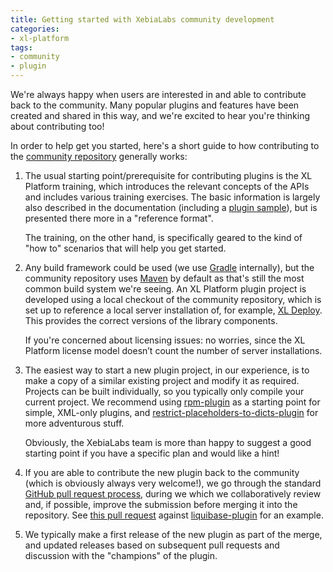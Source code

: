```yaml
---
title: Getting started with XebiaLabs community development
categories:
- xl-platform
tags:
- community
- plugin
---
```


We're always happy when users are interested in and able to contribute back to the community. Many popular plugins and features have been created and shared in this way, and we're excited to hear you're thinking about contributing too!

In order to help get you started, here's a short guide to how contributing to the [community repository](https://github.com/xebialabs/community-plugins) generally works:

1. The usual starting point/prerequisite for contributing plugins is the XL Platform training, which introduces the relevant concepts of the APIs and includes various training exercises. The basic information is largely also described in the documentation (including a [plugin sample](http://docs.xebialabs.com/releases/latest/deployit/customizationmanual.html#sample-java-plugin)), but is presented there more in a "reference format".

      The training, on the other hand, is specifically geared to the kind of "how to" scenarios that will help you get started.

1. Any build framework could be used (we use [Gradle](http://www.gradle.org/) internally), but the community repository uses [Maven](https://maven.apache.org/) by default as that's still the most common build system we're seeing. An XL Platform plugin project is developed using a local checkout of the community repository, which is set up to reference a local server installation of, for example, [XL Deploy](https://github.com/xebialabs/community-plugins/blob/master/project/pom.xml#L10). This provides the correct versions of the library components.

      If you're concerned about licensing issues: no worries, since the XL Platform license model doesn’t count the number of server installations.
 
1. The easiest way to start a new plugin project, in our experience, is to make a copy of a similar existing project and modify it as required. Projects can be built individually, so you typically only compile your current project. We recommend using [rpm-plugin](https://github.com/xebialabs/community-plugins/tree/master/deployit-udm-plugins/utility-plugins/rpm-plugin) as a starting point for simple, XML-only plugins, and [restrict-placeholders-to-dicts-plugin](https://github.com/xebialabs/community-plugins/tree/master/deployit-udm-plugins/utility-plugins/restrict-placeholders-to-dicts-plugin) for more adventurous stuff.

      Obviously, the XebiaLabs team is more than happy to suggest a good starting point if you have a specific plan and would like a hint!
 
1. If you are able to contribute the new plugin back to the community (which is obviously always very welcome!), we go through the standard [GitHub pull request process](https://help.github.com/articles/using-pull-requests), during we which we collaboratively review and, if possible, improve the submission before merging it into the repository. See [this pull request](https://github.com/xebialabs/community-plugins/pull/21) against [liquibase-plugin](https://github.com/xebialabs/community-plugins/tree/master/deployit-udm-plugins/middleware-plugins/liquibase-plugin) for an example.
 
1. We typically make a first release of the new plugin as part of the merge, and updated releases based on subsequent pull requests and discussion with the "champions" of the plugin.
